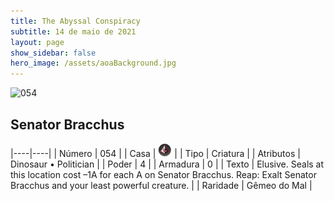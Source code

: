 ```yaml
---
title: The Abyssal Conspiracy
subtitle: 14 de maio de 2021
layout: page
show_sidebar: false
hero_image: /assets/aoaBackground.jpg
---
```


![054](https://cards-keyforge.s3.eu-north-1.amazonaws.com/media/en/tac/054.png)

## Senator Bracchus

|----|----|
| Número | 054 |
| Casa | ![Conspiracy](https://raw.githubusercontent.com/cardsofkeyforge/cardsofkeyforge.github.io/master/tac/conspiracy.png "Conspiracy") |
| Tipo | Criatura |
| Atributos | Dinosaur • Politician |
| Poder | 4 |
| Armadura | 0 |
| Texto | Elusive. Seals at this location cost –1A for each A on Senator Bracchus. Reap: Exalt Senator Bracchus and your least powerful creature. |
| Raridade | Gêmeo do Mal |
